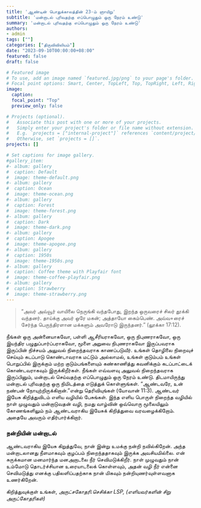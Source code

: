 ```yaml
---
title: 'ஆண்டின் பொதுக்காலத்தின் 23-ம் ஞாயிறு'
subtitle: 'மன்றாடல் புரிவதற்கு எப்பொழுதும் ஒரு நேரம் உண்டு'
summary: 'மன்றாடல் புரிவதற்கு எப்பொழுதும் ஒரு நேரம் உண்டு'
authors:
- admin
tags: [""]
categories: ["திருவிவிலியம்"]
date: "2023-09-10T00:00:00+08:00"
featured: false
draft: false

# Featured image
# To use, add an image named `featured.jpg/png` to your page's folder.
# Focal point options: Smart, Center, TopLeft, Top, TopRight, Left, Right, BottomLeft, Bottom, BottomRight
image:
  caption:
  focal_point: "Top"
  preview_only: false

# Projects (optional).
#   Associate this post with one or more of your projects.
#   Simply enter your project's folder or file name without extension.
#   E.g. `projects = ["internal-project"]` references `content/project/deep-learning/index.md`.
#   Otherwise, set `projects = []`.
projects: []

# Set captions for image gallery.
#gallery_item:
#- album: gallery
#  caption: Default
#  image: theme-default.png
#- album: gallery
#  caption: Ocean
#  image: theme-ocean.png
#- album: gallery
#  caption: Forest
#  image: theme-forest.png
#- album: gallery
#  caption: Dark
#  image: theme-dark.png
#- album: gallery
#  caption: Apogee
#  image: theme-apogee.png
#- album: gallery
#  caption: 1950s
#  image: theme-1950s.png
#- album: gallery
#  caption: Coffee theme with Playfair font
#  image: theme-coffee-playfair.png
#- album: gallery
#  caption: Strawberry
#  image: theme-strawberry.png
---
```

> “அவர் அவ்வூர் வாயிலை நெருங்கி வந்தபோது, இறந்த ஒருவரைச் சிலர் தூக்கி வந்தனர். தாய்க்கு அவர் ஒரே மகன்; அத்தாயோ கைம்பெண். அவ்வ+ரைச் சேர்ந்த பெருந்திரளான மக்களும் அவரோடு இருந்தனர்.” (லூக்கா 17:12).

நீங்கள் ஒரு அன்னையாகவோ, பள்ளி ஆசீரியராகவோ, ஒரு நிபுணராகவோ, ஒரு இயந்திர பழுதுப்பார்ப்பராகவோ, மூளை அறுவை நிபுணராகவோ இருப்பவராக இருப்பின் நிச்சயம் அலுவல் நிறைந்தவராக காணப்படுவீர். உங்கள் தொழிலை நிறைவுச் செய்யும் கடப்பாடு கொண்டாவராக மட்டும் அல்லாமல், உங்கள் குடும்பம் உங்கள் பொறுப்பில் இருக்கும் மற்ற குடும்பங்களையும் கண்காணித்து கவனிக்கும் கடப்பாட்டைக் கொண்டவராகவும் இருக்கிறீர்கள்.   நீங்கள் எவ்வளவு அலுவல் நிறைந்தவராக இருப்பினும், மன்றாடல் செய்வதற்கு எப்பொழுதும் ஒரு நேரம் உண்டு. 
திடமாயிருந்து மன்றாடல் புரிவதற்கு ஒரு நிமிடத்தை எடுத்துக் கொள்ளுங்கள். “ஆண்டவரே, உன் நண்பன் நோயுற்றிருக்கிறான்.”என்று தெரிவியுங்கள் (யோவான் 11:3).
ஆண்டவர் இயேசு கிறித்துவிடம் எளிய வழியில் பேசுங்கள்.
இந்த எளிய பொருள் நிறைந்த வழியில் நாள் முழுவதும் மன்றாடுவதன் வழி, நமது வாழ்வின் ஒவ்வொரு மூலையிலும் கோணங்களிலும் நம் ஆண்டவராகிய இயேசுக் கிறித்துவை வரவழைக்கிறோம். அதையே அவரும் எதிர்பார்க்கிறார். 

### நன்றியின் மன்றாடல்
ஆண்டவராகிய இயேசு கிறுத்துவே,
நான் இன்று உமக்கு நன்றி நவில்கிறேன்.
அந்த மன்றாடலானது நீளமாகவும் குழப்பம் நிறைந்ததாகவும் இருக்க அவசியமில்லை. 
என் சுருக்கமான மனமார்ந்த மனஅறாடலை நீர் செவிமடுக்கிறீர். 
நாள் முழுவதும் நான் உம்மோடு தொடர்ச்சியான உரையாடலைக் கொள்ளவும், அதன் வழி நீர் என்னை செவிமடுத்து எனக்கு பதிலளிப்பதற்காக நான் மிகவும் நன்றியுணர்வுள்ளவனாக உணர்கிறேன். 

கிறித்துவுக்குள் உங்கள்,
_அருட்சகோதரி.செசிக்கா LSP, (எளியவர்களின் சிறு அருட்கோதரிகள்)_